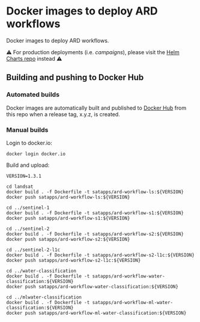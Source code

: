 # Docker images to deploy ARD workflows

Docker images to deploy ARD workflows. 

:warning: For production deployments (i.e. *campaigns*), please visit the [Helm Charts repo](https://github.com/SatelliteApplicationsCatapult/helm-charts) instead :warning:

## Building and pushing to Docker Hub

### Automated builds

Docker images are automatically built and published to [Docker Hub](https://hub.docker.com/u/satapps) from this repo when a release tag, x.y.z, is created.

### Manual builds

Login to docker.io:

```
docker login docker.io
```

Build and upload:

```
VERSION=1.3.1

cd landsat
docker build . -f Dockerfile -t satapps/ard-workflow-ls:${VERSION}
docker push satapps/ard-workflow-ls:${VERSION}

cd ../sentinel-1
docker build . -f Dockerfile -t satapps/ard-workflow-s1:${VERSION}
docker push satapps/ard-workflow-s1:${VERSION}

cd ../sentinel-2
docker build . -f Dockerfile -t satapps/ard-workflow-s2:${VERSION}
docker push satapps/ard-workflow-s2:${VERSION}

cd ../sentinel-2-l1c
docker build . -f Dockerfile -t satapps/ard-workflow-s2-l1c:${VERSION}
docker push satapps/ard-workflow-s2-l1c:${VERSION}

cd ../water-classification
docker build . -f Dockerfile -t satapps/ard-workflow-water-classification:${VERSION}
docker push satapps/ard-workflow-water-classification:${VERSION}

cd ../mlwater-classification
docker build . -f Dockerfile -t satapps/ard-workflow-ml-water-classification:${VERSION}
docker push satapps/ard-workflow-ml-water-classification:${VERSION}
```